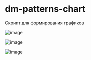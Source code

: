 # dm-patterns-chart

Скрипт для формирования графиков

![image](https://github.com/mpa12/dm-patterns-chart/assets/56753446/440fac18-4811-4f1c-b6b1-d817474ce1e8)

![image](https://github.com/mpa12/dm-patterns-chart/assets/56753446/3669ffee-ed72-48cb-89ff-8c5968948cc0)

![image](https://github.com/mpa12/dm-patterns-chart/assets/56753446/0639c135-fd8b-4528-ab63-18c9ad12970a)
